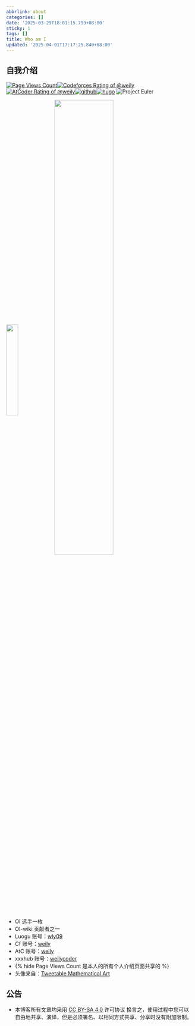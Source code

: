 ```yaml
---
abbrlink: about
categories: []
date: '2025-03-29T18:01:15.793+08:00'
sticky: 1
tags: []
title: Who am I
updated: '2025-04-01T17:17:25.840+08:00'
---
```

## 自我介绍

[![Page Views Count](https://badges.toozhao.com/badges/01HYYXADZH998DH2N5QTGZSZG1/green.svg)](https://badges.toozhao.com/stats/01HYYXADZH998DH2N5QTGZSZG1)[![Codeforces Rating of @weily](https://cfrating.baoshuo.dev/rating?username=weily&style=flat)](https://codeforces.com/profile/weily)[![AtCoder Rating of @weily](https://atrating.baoshuo.dev/rating?username=weily&style=flat)](https://atcoder.jp/users/weily)[![github](https://img.shields.io/badge/github-weilycoder-blue?logo=github)](https://github.com/weilycoder)[![hugo](https://img.shields.io/badge/Blog-weily09-FF4088?logo=Hugo)](https://weilycoder.github.io/)
![Project Euler](https://cdn.jsdelivr.net/gh/weilycoder/image_hosting@master/weily09-68583a6b833dabf5.png)

<div>
  <img align="center" width="25%" src="https://github-readme-stats.vercel.app/api/top-langs/?username=weilycoder">
  <img align="center" width="56%" src="https://github-readme-stats.vercel.app/api?username=weilycoder&theme=gruvbox&show_icons=true">
</div>

+ OI 选手一枚
+ OI-wiki 贡献者之一
+ Luogu 账号：[wly09](https://www.luogu.com/user/818693)
+ Cf 账号：[weily](https://codeforces.com/profile/weily)
+ AtC 账号：[weily](https://atcoder.jp/users/weily)
+ xxxhub 账号：[weilycoder](https://github.com/weilycoder)
+ {% hide Page Views Count 是本人的所有个人介绍页面共享的 %}
+ 头像来自：[Tweetable Mathematical Art](https://codegolf.stackexchange.com/questions/35569/tweetable-mathematical-art/35626#35626)

## 公告

+ 本博客所有文章均采用 [CC BY-SA 4.0](https://creativecommons.org/licenses/by-sa/4.0/deed.zh-hans) 许可协议
  换言之，使用过程中您可以自由地共享、演绎，但是必须署名、以相同方式共享、分享时没有附加限制。

